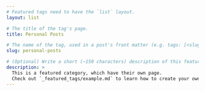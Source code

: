```yaml
---
# Featured tags need to have the `list` layout.
layout: list

# The title of the tag's page.
title: Personal Posts

# The name of the tag, used in a post's front matter (e.g. tags: [<slug>]).
slug: personal-posts

# (Optional) Write a short (~150 characters) description of this featured tag.
description: >
  This is a featured category, which have their own page.
  Check out `_featured_tags/example.md` to learn how to create your own.
---
```

